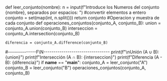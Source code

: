 def leer_conjunto(nombre):
    n = input(f"Introduce los Numeros del conjunto {nombre}, separados por espacios: ")
    #convertir elementos a entero
    conjunto = set(map(int, n.split()))
    return conjunto
#Operacion y muestra de cada conjunto
def operaciones_conjuntos(conjunto_A, conjunto_B):
    union = conjunto_A.union(conjunto_B)
    interseccion = conjunto_A.intersection(conjunto_B)
    
    diferencia = conjunto_A.difference(conjunto_B)
#--------------F\N---------------------------------
    print(f"\nUnión (A ∪ B): {union}")
    print(f"Intersección (A ∩ B): {interseccion}")
    print(f"Diferencia (A - B): {diferencia}")
if __name__ == "__main__":
    conjunto_A = leer_conjunto("A")
    conjunto_B = leer_conjunto("B") 
    operaciones_conjuntos(conjunto_A, conjunto_B)
